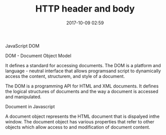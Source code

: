 ﻿---
layout: 

title:  "HTTP header and body"

date:   2017-10-09 02:59

categories: 
---

JavaScript DOM

DOM - Document Object Model

It defines a standard for accessing documents. The DOM is a platform and language - neutral interface that allows programsand script to dynamically access the content, structurem, and style of a document.

The DOM is a programming API for HTML and XML documents. It defines the logical structures of documents and the way a document is accessed and manipulated.

Document in Javascript 

A document object represents the HTML document that is dispalyed inthe window. The document object has various properties that refer to other objects which allow access to and modification of document content.